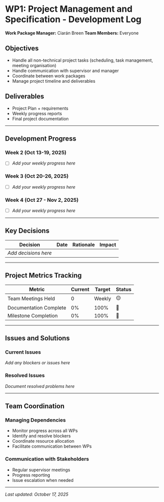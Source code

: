 # WP1: Project Management and Specification - Development Log

**Work Package Manager:** Ciarán Breen
**Team Members:** Everyone

## Objectives

- Handle all non-technical project tasks (scheduling, task management, meeting organisation)
- Handle communication with supervisor and manager
- Coordinate between work packages
- Manage project timeline and deliverables

## Deliverables

- Project Plan + requirements
- Weekly progress reports
- Final project documentation

---

## Development Progress

### Week 2 (Oct 13-19, 2025)

- [ ] *Add your weekly progress here*

### Week 3 (Oct 20-26, 2025)

- [ ] *Add your weekly progress here*

### Week 4 (Oct 27 - Nov 2, 2025)

- [ ] *Add your weekly progress here*

---

## Key Decisions

| Decision               | Date | Rationale | Impact |
| ---------------------- | ---- | --------- | ------ |
| *Add decisions here* |      |           |        |

---

## Project Metrics Tracking

| Metric                 | Current | Target | Status |
| ---------------------- | ------- | ------ | ------ |
| Team Meetings Held     | 0       | Weekly | 🟡     |
| Documentation Complete | 0%      | 100%   | 🔴     |
| Milestone Completion   | 0%      | 100%   | 🔴     |

---

## Issues and Solutions

### Current Issues

*Add any blockers or issues here*

### Resolved Issues

*Document resolved problems here*

---

## Team Coordination

### Managing Dependencies

- Monitor progress across all WPs
- Identify and resolve blockers
- Coordinate resource allocation
- Facilitate communication between WPs

### Communication with Stakeholders

- Regular supervisor meetings
- Progress reporting
- Issue escalation when needed

---

*Last updated: October 17, 2025*
